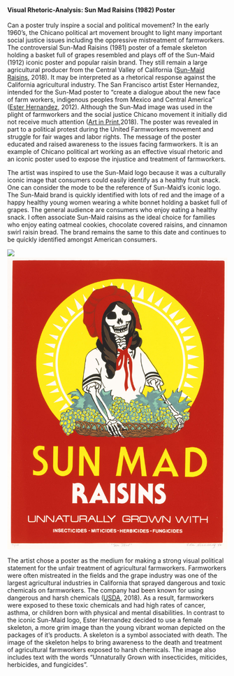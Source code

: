 #### Visual Rhetoric-Analysis: Sun Mad Raisins \(1982\) Poster

Can a poster truly inspire a social and political movement? In the early 1960’s, the Chicano political art movement brought to light many important social justice issues including the oppressive mistreatment of farmworkers. The controversial Sun-Mad Raisins \(1981\) poster of a female skeleton holding a basket full of grapes resembled and plays off of the Sun-Maid \(1912\) iconic poster and popular raisin brand. They still remain a large agricultural producer from the Central Valley of California \([Sun-Maid Raisins](http://www.sunmaid.com/about-sun-maid.html), 2018\). It may be interpreted as a rhetorical response against the California agricultural industry. The San Francisco artist Ester Hernandez, intended for the Sun-Mad poster to “create a dialogue about the new face of farm workers, indigenous peoples from Mexico and Central America” \([Ester Hernandez](https://apps.ams.usda.gov/pdp), 2012\). Although the Sun-Mad image was used in the plight of farmworkers and the social justice Chicano movement it initially did not receive much attention \([Art in Print,](http://artinprint.org/article/ester-hernandez-sun-mad/#footnote_4_2168)2018\). The poster was revealed in part to a political protest during the United Farmworkers movement and struggle for fair wages and labor rights. The message of the poster educated and raised awareness to the issues facing farmworkers. It is an example of Chicano political art working as an effective visual rhetoric and an iconic poster used to expose the injustice and treatment of farmworkers.

The artist was inspired to use the Sun-Maid logo because it was a culturally iconic image that consumers could easily identify as a healthy fruit snack. One can consider the mode to be the reference of Sun-Maid’s iconic logo. The Sun-Maid brand is quickly identified with lots of red and the image of a happy healthy young women wearing a white bonnet holding a basket full of grapes. The general audience are consumers who enjoy eating a healthy snack. I often associate Sun-Maid raisins as the ideal choice for families who enjoy eating oatmeal cookies, chocolate covered raisins, and cinnamon swirl raisin bread. The brand remains the same to this date and continues to be quickly identified amongst American consumers.

![](https://www.gitbook.com/book/mc_w2018/the-multimodal-composition-field-guide/changes/7)![](/assets/1995.50.32_1a.jpg)

The artist chose a poster as the medium for making a strong visual political statement for the unfair treatment of agricultural farmworkers. Farmworkers were often mistreated in the fields and the grape industry was one of the largest agricultural industries in California that sprayed dangerous and toxic chemicals on farmworkers. The company had been known for using dangerous and harsh chemicals \([USDA](https://apps.ams.usda.gov/pdp), 2018\). As a result, farmworkers were exposed to these toxic chemicals and had high rates of cancer, asthma, or children born with physical and mental disabilities. In contrast to the iconic Sun-Maid logo, Ester Hernandez decided to use a female skeleton, a more grim image than the young vibrant woman depicted on the packages of it’s products. A skeleton is a symbol associated with death. The image of the skeleton helps to bring awareness to the death and treatment of agricultural farmworkers exposed to harsh chemicals. The image also includes text with the words “Unnaturally Grown with insecticides, miticides, herbicides, and fungicides”.

